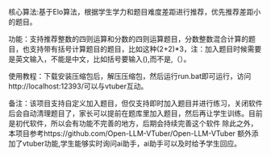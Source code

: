 核心算法:基于Elo算法，根据学生学力和题目难度差距进行推荐，优先推荐差距小的题目。


功能：支持推荐整数的四则运算和分数的四则运算题目，分数整数混合计算的题目，也支持带有括号计算题目的题目，比如这种(2+2)*3，注：加入题目时候需要是英文输入，不能是中文，比如括号要输入(),而不是,（）。

使用教程：下载安装压缩包后，解压压缩包，然后运行run.bat即可运行，访问http://localhost:12393/可以与vtuber互动。


备注：该项目支持自定义加入题目，但仅支持即时加入题目并进行练习，关闭软件后会自动清理题目了，家长可以提前在题库里加入题目，然后再让学生训练。目前是初代软件，所以会有功能不完善的地方，后期会持续完善这个软件
除此之外，本项目参考https://github.com/Open-LLM-VTuber/Open-LLM-VTuber
额外添加了vtuber功能,学生能够实时询问ai助手，ai助手可以及时给予学生回应。

